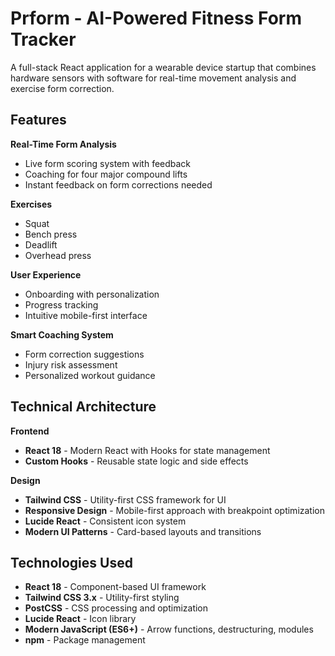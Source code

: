 # Prform - AI-Powered Fitness Form Tracker

A full-stack React application for a wearable device startup that combines hardware sensors with software for real-time movement analysis and exercise form correction.

## Features

**Real-Time Form Analysis**
- Live form scoring system with feedback
- Coaching for four major compound lifts
- Instant feedback on form corrections needed

**Exercises**
- Squat
- Bench press
- Deadlift
- Overhead press

**User Experience**
- Onboarding with personalization
- Progress tracking
- Intuitive mobile-first interface

**Smart Coaching System**
- Form correction suggestions
- Injury risk assessment
- Personalized workout guidance

## Technical Architecture

**Frontend**
- **React 18** - Modern React with Hooks for state management
- **Custom Hooks** - Reusable state logic and side effects

**Design**
- **Tailwind CSS** - Utility-first CSS framework for UI
- **Responsive Design** - Mobile-first approach with breakpoint optimization
- **Lucide React** - Consistent icon system
- **Modern UI Patterns** - Card-based layouts and transitions

## Technologies Used

- **React 18** - Component-based UI framework
- **Tailwind CSS 3.x** - Utility-first styling
- **PostCSS** - CSS processing and optimization
- **Lucide React** - Icon library
- **Modern JavaScript (ES6+)** - Arrow functions, destructuring, modules
- **npm** - Package management
